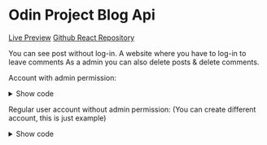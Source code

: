 # Odin Project Blog Api
[Live Preview](https://my-daily-blog.netlify.app/)
[Github React Repository](https://github.com/BigWojtek7/odin-react-blog-api)

You can see post without log-in.
A website where you have to log-in to leave comments
As a admin you can also delete posts & delete comments.

Account with admin permission:
<details>
<summary>Show code</summary>

username: admin,
password: admin
</details>

Regular user account without admin permission:
(You can create different account, this is just example)
<details>
<summary>Show code</summary>

username: user,
password: user
</details>